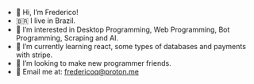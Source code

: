 - 👋 Hi, I’m Frederico!
- 🇧🇷 I live in Brazil.
- 👀 I’m interested in Desktop Programming, Web Programming, Bot Programming, Scraping and AI.
- 🌱 I’m currently learning react, some types of databases and payments with stripe.
- 🌴 I’m looking to make new programmer friends.
- 💬 Email me at: fredericoq@proton.me
